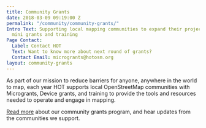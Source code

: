 ```yaml
---
title: Community Grants
date: 2018-03-09 09:19:00 Z
permalink: "/community/community-grants/"
Intro Text: Supporting local mapping communities to expand their projects through
  mini grants and training
Page Contact:
  Label: Contact HOT
  Text: Want to know more about next round of grants?
  Contact Email: microgrants@hotosm.org
layout: community-grants
---
```


As part of our mission to reduce barriers for anyone, anywhere in the world to map, each year HOT supports local OpenStreetMap communities with Microgrants, Device grants, and training to provide the tools and resources needed to operate and engage in mapping.

[Read more](/projects/microgrants_and_community_development) about our community grants program, and hear updates from the communities we support.